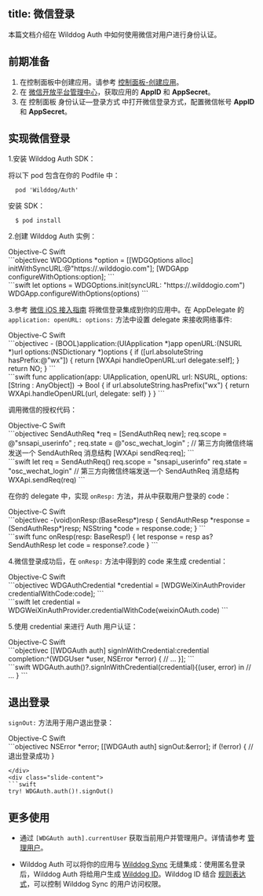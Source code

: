 
title:  微信登录
---

本篇文档介绍在 Wilddog Auth 中如何使用微信对用户进行身份认证。

## 前期准备

1. 在控制面板中创建应用。请参考 [控制面板-创建应用](/console/creat.html#创建一个野狗应用)。
2. 在 [微信开放平台管理中心](https://open.weixin.qq.com/)，获取应用的 **AppID** 和 **AppSecret**。
3. 在 控制面板 身份认证—登录方式 中打开微信登录方式，配置微信帐号 **AppID** 和 **AppSecret**。

## 实现微信登录
1.安装 Wilddog Auth SDK：

将以下 pod 包含在你的 Podfile 中：

```
  pod 'Wilddog/Auth'
```

安装 SDK：

```
  $ pod install
```

2.创建 Wilddog Auth 实例：

<div class="slide">
<div class='slide-title'>
  <span class="slide-tab tab-current">Objective-C</span>
  <span class="slide-tab">Swift</span>
</div>
<div class="slide-content slide-content-show">
```objectivec
WDGOptions *option = [[WDGOptions alloc] initWithSyncURL:@"https://<your-wilddog-appid>.wilddogio.com"];
[WDGApp configureWithOptions:option];
```
</div>
<div class="slide-content">
```swift
let options = WDGOptions.init(syncURL: "https://<your-wilddog-appid>.wilddogio.com")
WDGApp.configureWithOptions(options)
```
</div>
</div>

3.参考 [微信 iOS 接入指南](https://open.weixin.qq.com/cgi-bin/showdocument?action=dir_list&t=resource/res_list&verify=1&id=1417694084&token=202bb3157581f30a1fd92c713f9f9fc2356fc860&lang=zh_CN) 将微信登录集成到你的应用中。在 AppDelegate 的 `application: openURL: options:` 方法中设置 delegate 来接收网络事件:

<div class="slide">
<div class='slide-title'>
  <span class="slide-tab tab-current">Objective-C</span>
  <span class="slide-tab">Swift</span>
</div>
<div class="slide-content slide-content-show">
```objectivec
 - (BOOL)application:(UIApplication *)app openURL:(NSURL *)url options:(NSDictionary<NSString *,id> *)options
 {
     if ([url.absoluteString hasPrefix:@"wx"]) {
         return [WXApi handleOpenURL:url delegate:self];
     }
     return NO;
 }
```
</div>
<div class="slide-content">
```swift
func application(app: UIApplication, openURL url: NSURL, options: [String : AnyObject]) -> Bool {
    if url.absoluteString.hasPrefix("wx") {
        return WXApi.handleOpenURL(url, delegate: self)
    }
}
```
</div>
</div>

调用微信的授权代码：

<div class="slide">
<div class='slide-title'>
  <span class="slide-tab tab-current">Objective-C</span>
  <span class="slide-tab">Swift</span>
</div>
<div class="slide-content slide-content-show">
```objectivec
SendAuthReq *req = [SendAuthReq new];
req.scope = @"snsapi_userinfo" ;
req.state = @"osc_wechat_login" ;
// 第三方向微信终端发送一个 SendAuthReq 消息结构
[WXApi sendReq:req];
```
</div>
<div class="slide-content">
```swift
let req = SendAuthReq()
req.scope = "snsapi_userinfo"
req.state = "osc_wechat_login"
// 第三方向微信终端发送一个 SendAuthReq 消息结构
WXApi.sendReq(req)
```
</div>
</div>

在你的 delegate 中，实现 `onResp:` 方法，并从中获取用户登录的 code：

<div class="slide">
<div class='slide-title'>
  <span class="slide-tab tab-current">Objective-C</span>
  <span class="slide-tab">Swift</span>
</div>
<div class="slide-content slide-content-show">
```objectivec
 -(void)onResp:(BaseResp*)resp
 {
     SendAuthResp *response = (SendAuthResp*)resp;
     NSString *code = response.code;
 }
```
</div>
<div class="slide-content">
```swift
func onResp(resp: BaseResp!) {
    let response = resp as? SendAuthResp
    let code = response?.code
}
```
</div>
</div>

4.微信登录成功后，在 `onResp:` 方法中得到的 code 来生成 credential：

<div class="slide">
<div class='slide-title'>
  <span class="slide-tab tab-current">Objective-C</span>
  <span class="slide-tab">Swift</span>
</div>
<div class="slide-content slide-content-show">
```objectivec
WDGAuthCredential *credential = 
[WDGWeiXinAuthProvider credentialWithCode:code];
```
</div>
<div class="slide-content">
```swift
let credential = WDGWeiXinAuthProvider.credentialWithCode(weixinOAuth.code)
```
</div>
</div>

5.使用 credential 来进行 Auth 用户认证：

<div class="slide">
<div class='slide-title'>
  <span class="slide-tab tab-current">Objective-C</span>
  <span class="slide-tab">Swift</span>
</div>
<div class="slide-content slide-content-show">
```objectivec
[[WDGAuth auth] signInWithCredential:credential
                completion:^(WDGUser *user, NSError *error) {
                            // ...
                          }];
```
</div>
<div class="slide-content">
```swift
WDGAuth.auth()?.signInWithCredential(credential){(user, error) in
    // ...
}
```
</div>
</div>

## 退出登录

`signOut:` 方法用于用户退出登录：

<div class="slide">
<div class='slide-title'>
  <span class="slide-tab tab-current">Objective-C</span>
  <span class="slide-tab">Swift</span>
</div>
<div class="slide-content slide-content-show">
```objectivec
NSError *error;
[[WDGAuth auth] signOut:&error];
if (!error) {
    // 退出登录成功
}

```
</div>
<div class="slide-content">
```swift
try! WDGAuth.auth()!.signOut()

```
</div>
</div>

## 更多使用

- 通过 `[WDGAuth auth].currentUser` 获取当前用户并管理用户。详情请参考 [管理用户](/guide/auth/ios/manageuser.html)。


- Wilddog Auth 可以将你的应用与 [Wilddog Sync](/overview/sync.html) 无缝集成：使用匿名登录后，Wilddog Auth 将给用户生成 [Wilddog ID](/guide/auth/core/concept.html#Wilddog-ID)。Wilddog ID 结合 [规则表达式](/guide/sync/rules/introduce.html)，可以控制 Wilddog Sync 的用户访问权限。